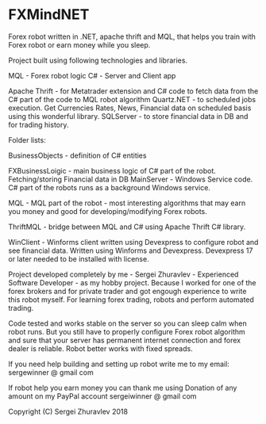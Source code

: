 # FXMindNET
Forex robot written in .NET, apache thrift and MQL, that helps you train with Forex robot or earn money while you sleep.

Project built using following technologies and libraries.

MQL - Forex robot logic
C# - Server and Client app

Apache Thrift - for Metatrader extension and C# code to fetch data from the C# part of the code to MQL robot algorithm
Quartz.NET - to scheduled jobs execution. Get Currencies Rates, News,  Financial data on scheduled basis using this wonderful library.
SQLServer - to store financial data in DB and for trading history. 

Folder lists:

BusinessObjects - definition of C# entities

FXBusinessLoigic - main business logic of C# part of the robot. Fetching/storing Financial data in DB 
MainServer - Windows Service code. C# part of the robots runs as a background Windows service.

MQL - MQL part of the robot - most interesting algorithms that may earn you money and good for developing/modifying Forex robots.

ThriftMQL - bridge between MQL and C# using Apache Thrift C# library.

WinClient - Winforms client written using Devexpress to configure robot and see financial data. Written using Winforms and Devexpress. Devexpress 17 or later needed to be installed with license.


Project developed completely by me - Sergei Zhuravlev - Experienced Software Developer - as my hobby project. Because I worked for one of the forex brokers 
and for private trader and got engough experience to write this robot myself.
For learning forex trading, robots and perform automated trading.

Code tested and works stable on the server so you can sleep calm when robot runs. But you still have to properly configure Forex robot algorithm and sure that your server has permanent internet connection and forex dealer is reliable. Robot better works with fixed spreads.

If you need help building and setting up robot write me to my email: sergewinner @ gmail com

If robot help you earn money you can thank me using Donation of any amount on my PayPal account sergeiwinner @ gmail  com

Copyright (C) Sergei Zhuravlev 2018
